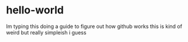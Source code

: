# hello-world
Im typing this doing a guide to figure out how github works this is kind of weird but really simpleish i guess
 
